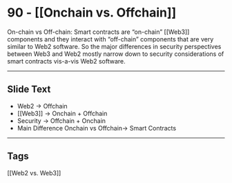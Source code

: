 # 90 - [[Onchain vs. Offchain]]

On-chain vs Off-chain: Smart contracts are “on-chain” [[Web3]] components and they interact with “off-chain” components that are very similar to Web2 software. So the major differences in security perspectives between Web3 and Web2 mostly narrow down to security considerations of smart contracts vis-a-vis Web2 software.

---
## Slide Text
- Web2 -> Offchain
- [[Web3]] -> Onchain + Offchain
- Security -> Offchain + Onchain
- Main Difference Onchain vs Offchain-> Smart Contracts  

---
## Tags
[[Web2 vs. Web3]]